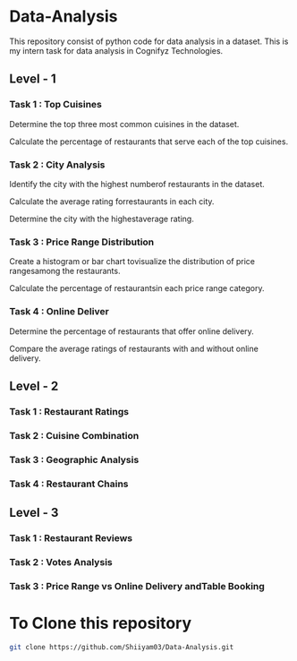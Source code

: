 # Data-Analysis

This repository consist of python code for data analysis in a dataset. This is my intern task for data analysis in Cognifyz Technologies.

## Level - 1
### Task 1 : Top Cuisines
Determine the top three most
common cuisines in the dataset.

Calculate the percentage of
restaurants that serve each of the top
cuisines.
### Task 2 : City Analysis
Identify the city with the highest numberof restaurants in the dataset.

Calculate the average rating forrestaurants in each city.

Determine the city with the highestaverage rating.
### Task 3 : Price Range Distribution
Create a histogram or bar chart tovisualize the distribution of price rangesamong the restaurants.

Calculate the percentage of restaurantsin each price range category.
### Task 4 : Online Deliver
Determine the percentage of restaurants
that offer online delivery.

Compare the average ratings of restaurants
with and without online delivery.
        
## Level - 2
### Task 1 : Restaurant Ratings
### Task 2 : Cuisine Combination
### Task 3 : Geographic Analysis
### Task 4 : Restaurant Chains

## Level - 3
### Task 1 : Restaurant Reviews
### Task 2 : Votes Analysis
### Task 3 : Price Range vs Online Delivery andTable Booking

# To Clone this repository

```bash
git clone https://github.com/Shiiyam03/Data-Analysis.git
```
